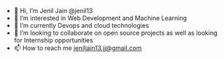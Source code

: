 - 👋 Hi, I’m Jenil Jain @jenil13
- 👀 I’m interested in Web Development and Machine Learning
- 🌱 I’m currently Devops and cloud technologies
- 💞️ I’m looking to collaborate on open source projects as well as looking for Internship opportunities
- 📫 How to reach me jeniljain13.jj@gmail.com

<!---
jenil13/jenil13 is a ✨ special ✨ repository because its `README.md` (this file) appears on your GitHub profile.
You can click the Preview link to take a look at your changes.
--->
